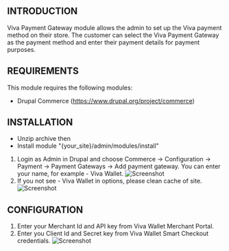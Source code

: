 INTRODUCTION
------------
Viva Payment Gateway module allows the admin to set up the Viva payment method on their store. The customer can select the Viva Payment Gateway as the payment method and enter their payment details for payment purposes.


REQUIREMENTS
------------

This module requires the following modules:

 * Drupal Commerce (https://www.drupal.org/project/commerce)

INSTALLATION
------------

* Unzip archive then
* Install module "{your_site}/admin/modules/install"

1. Login as Admin in Drupal and choose Commerce -> Configuration -> Payment -> Payment Gateways -> Add payment gateway. You can enter your name, for example - Viva Wallet.
![Screenshot][1]
2. If you not see - Viva Wallet in options, please clean cache of site.
![Screenshot][2]


CONFIGURATION
------------

1. Enter your Merchant Id and API key from Viva Wallet Merchant Portal.
2. Enter you Client Id and Secret key from Viva Wallet Smart Checkout credentials.
![Screenshot][3]

[1]: https://git.drupalcode.org/project/commerce_viva/-/blob/1.0.x/Screenshot_1.png
[2]: https://git.drupalcode.org/project/commerce_viva/-/blob/1.0.x/Screenshot_1.png
[3]: https://git.drupalcode.org/project/commerce_viva/-/blob/1.0.x/Screenshot_1.png
